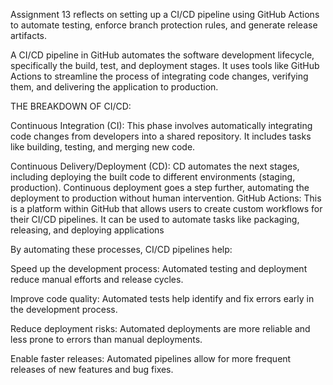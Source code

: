Assignment 13 reflects on setting up a CI/CD pipeline using GitHub Actions to automate testing, enforce branch protection
rules, and generate release artifacts.

A CI/CD pipeline in GitHub automates the software development lifecycle, specifically the build, test, and deployment stages. 
It uses tools like GitHub Actions to streamline the process of integrating code changes, verifying them, and delivering the application to production. 

THE BREAKDOWN OF CI/CD:

Continuous Integration (CI):
This phase involves automatically integrating code changes from developers into a shared repository. It includes tasks like building, testing, and merging new code. 

Continuous Delivery/Deployment (CD):
CD automates the next stages, including deploying the built code to different environments (staging, production). 
Continuous deployment goes a step further, automating the deployment to production without human intervention. 
GitHub Actions:
This is a platform within GitHub that allows users to create custom workflows for their CI/CD pipelines. 
It can be used to automate tasks like packaging, releasing, and deploying applications

By automating these processes, CI/CD pipelines help: 

Speed up the development process:
Automated testing and deployment reduce manual efforts and release cycles.

Improve code quality:
Automated tests help identify and fix errors early in the development process.

Reduce deployment risks:
Automated deployments are more reliable and less prone to errors than manual deployments.

Enable faster releases:
Automated pipelines allow for more frequent releases of new features and bug fixes.
